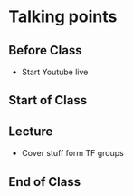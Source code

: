 # Talking points

## Before Class

* Start Youtube live

## Start of Class

## Lecture

* Cover stuff form TF groups

## End of Class
